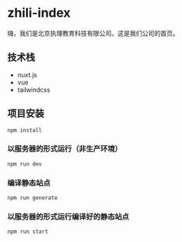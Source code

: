 # zhili-index

嗨，我们是北京执理教育科技有限公司。这是我们公司的首页。

## 技术栈

- nuxt.js
- vue
- tailwindcss

## 项目安装
```
npm install
```

### 以服务器的形式运行（非生产环境）
```
npm run dev
```

### 编译静态站点
```
npm run generate
```

### 以服务器的形式运行编译好的静态站点
```
npm run start
```
